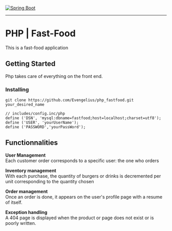 [![Spring Boot](https://fr.wikipedia.org/wiki/Fichier:PHP-logo.svg)](https://spring.io)

-----------------------------------------------------

# PHP | Fast-Food

This is a fast-food application


## Getting Started

Php takes care of everything on the front end.

### Installing

```
git clone https://github.com/Evengelius/php_fastfood.git your_desired_name

// includes/config.inc/php
define ('DSN', 'mysql:dbname=fastfood;host=localhost;charset=utf8');
define ('USER', 'yourUserName');
define ('PASSWORD','yourPassWord');
```

## Functionnalities

**User Management**<br />
Each customer order corresponds to a specific user: the one who orders

**Inventory management**<br />
With each purchase, the quantity of burgers or drinks is decremented per unit corresponding to the quantity chosen

**Order management**<br />
Once an order is done, it appears on the user's profile page with a resume of itself.

**Exception handling**<br />
A 404 page is displayed when the product or page does not exist or is poorly written.




